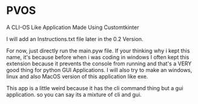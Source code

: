 # PVOS
A CLI-OS Like Application Made Using Customtkinter

I will add an Instructions.txt file later in the 0.2 Version.

For now, just directly run the main.pyw file. If your thinking why i kept this name, it's because before when i was coding in windows I often kept this extension because it prevents the console from running and that's a VERY good thing for python GUI Applications. I will also try to make an windows, linux and also MacOS version of this application like exe.

This app is a little weird because it has the cli command thing but a gui application. so you can say its a mixture of cli and gui.
